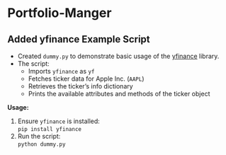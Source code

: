 # Portfolio-Manger

## Added yfinance Example Script

- Created `dummy.py` to demonstrate basic usage of the [yfinance](https://github.com/ranaroussi/yfinance) library.
- The script:
  - Imports `yfinance` as `yf`
  - Fetches ticker data for Apple Inc. (`AAPL`)
  - Retrieves the ticker’s info dictionary
  - Prints the available attributes and methods of the ticker object

**Usage:**

1. Ensure `yfinance` is installed:  
   `pip install yfinance`
2. Run the script:  
   `python dummy.py`
